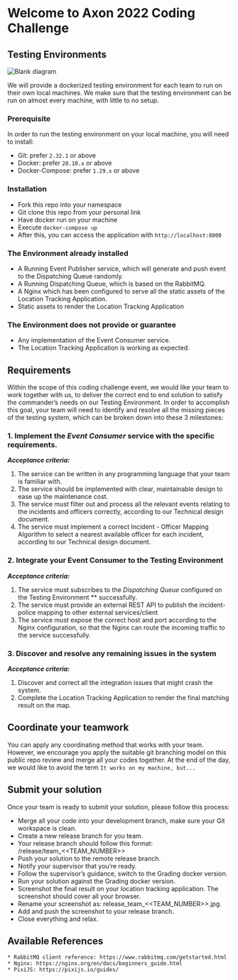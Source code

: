 # Welcome to Axon 2022 Coding Challenge

## **Testing Environments**


![Blank diagram](https://user-images.githubusercontent.com/1214659/187010647-0b9f0fea-72dd-40d6-ae9c-30b91c41af9c.png)


We will provide a dockerized testing environment for each team to run on their own local machines. We make sure that the testing environment can be run on almost every machine, with little to no setup. 

### **Prerequisite**

In order to run the testing environment on your local machine, you will need to install:

* Git: prefer ```2.32.1``` or above
* Docker: prefer ```20.10.x``` or above
* Docker-Compose: prefer ```1.29.x``` or above

### **Installation**

* Fork this repo into your namespace
* Git clone this repo from your personal link
* Have docker run on your machine
* Execute ```docker-compose up```
* After this, you can access the application with `http://localhost:8000`

### **The Environment already installed**

* A Running Event Publisher service, which will generate and push event to the Dispatching Queue randomly.
* A Running Dispatching Queue, which is based on the RabbitMQ.
* A Nginx which has been configured to serve all the static assets of the Location Tracking Application.
* Static assets to render the Location Tracking Application

### **The Environment does not provide or guarantee**

* Any implementation of the Event Consumer service.
* The Location Tracking Application is working as expected.


## **Requirements**

Within the scope of this coding challenge event, we would like your team to work together with us, to deliver the correct end to end solution to satisfy the commander’s needs on our Testing Environment. In order to accomplish this goal, your team will need to identify and resolve all the missing pieces of the testing system, which can be broken down into these 3 milestones:


### 1. Implement the *Event Consumer* service with the specific requirements. 

***Acceptance criteria:***

1. The service can be written in any programming language that your team is familiar with.
2. The service should be implemented with clear, maintainable design to ease up the maintenance cost.
3. The service must filter out and process all the relevant events relating to the incidents and officers correctly, according to our Technical design document.
4. The service must implement a correct Incident - Officer Mapping Algorithm to select a nearest available officer for each incident, according to our Technical design document.

### 2. Integrate your Event Consumer to the Testing Environment

***Acceptance criteria:***

1. The service must subscribes to the *Dispatching Queue* configured on the Testing Environment ** successfully.
2. The service must provide an external REST API to publish the incident-police mapping to other external services/client
3. The service must expose the correct host and port according to the Nginx configuration, so that the Nginx can route the incoming traffic to the service successfully.

### 3. Discover and resolve any remaining issues in the system

***Acceptance criteria:***

1. Discover and correct all the integration issues that might crash the system.
2. Complete the Location Tracking Application to render the final matching result on the map.



## **Coordinate your teamwork**

You can apply any coordinating method that works with your team. However, we encourage you apply the suitable git branching model on this public repo review and merge all your codes together. At the end of the day, we would like to avoid the term ```It works on my machine, but...```


## **Submit your solution**

Once your team is ready to submit your solution, please follow this process:


* Merge all your code into your development branch, make sure your Git workspace is clean.
* Create a new release branch for you team.
* Your release branch should follow this format: /release/team_<<TEAM_NUMBER>>
* Push your solution to the remote release branch.
* Notify your supervisor that you’re ready.
* Follow the supervisor’s guidance, switch to the Grading docker version.
* Run your solution against the Grading docker version.
* Screenshot the final result on your location tracking application. The screenshot should cover all your browser.
* Rename your screenshot as: release_team_<<TEAM_NUMBER>>.jpg.
* Add and push the screenshot to your release branch.
* Close everything and relax.

## **Available References**

    * RabbitMQ client reference: https://www.rabbitmq.com/getstarted.html
    * Nginx: https://nginx.org/en/docs/beginners_guide.html
    * PixiJS: https://pixijs.io/guides/


